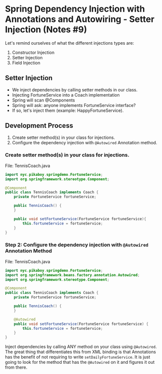 # Spring Dependency Injection with Annotations and Autowiring - Setter Injection (Notes #9)

Let's remind ourselves of what the different injections types are:
1) Constructor Injection
2) Setter Injection
3) Field Injection

## Setter Injection

- We inject dependencies by calling setter methods in our class.
- Injecting FortuneService into a Coach implementation
- Spring will scan @Components
- Spring will ask: anyone implements FortuneService interface?
- If so, let's inject them (example: HappyFortuneService).

## Development Process

1) Create setter method(s) in your class for injections.
2) Configure the dependency injection with ``@Autowired`` Annotation method.

### Create setter method(s) in your class for injections.

File: TennisCoach.java

```java
import nyc.pikaboy.springdemo.FortuneService;
import org.springframework.stereotype.Component;

@Component
public class TennisCoach implements Coach {
    private FortuneService fortuneService;

    public TennisCoach() {
    }

    public void setFortuneService(FortuneService fortuneService){
        this.fortuneService = fortuneService;
    }
}
```
### Step 2: Configure the dependency injection with ``@Autowired`` Annotation Method

File: TennisCoach.java

```java
import nyc.pikaboy.springdemo.FortuneService;
import org.springframework.beans.factory.annotation.Autowired;
import org.springframework.stereotype.Component;

@Component
public class TennisCoach implements Coach {
    private FortuneService fortuneService;

    public TennisCoach() {
    }

    @Autowired
    public void setFortuneService(FortuneService fortuneService) {
        this.fortuneService = fortuneService;
    }
}
```

Inject dependencies by calling ANY method on your class using ``@Autowired``. The great
thing that differentiates this from XML binding is that Annotations has the benefit
of not requiring to write ``setDailyFortuneService``. It is just going to look for 
the method that has the ``@Autowired`` on it and figures it out from there.

